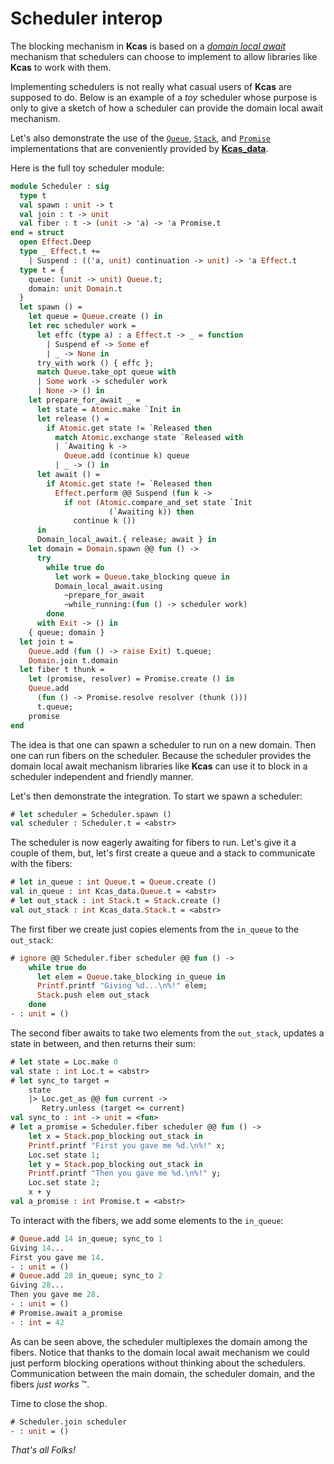 # Scheduler interop

The blocking mechanism in **Kcas** is based on a
[_domain local await_](https://github.com/ocaml-multicore/domain-local-await)
mechanism that schedulers can choose to implement to allow libraries like
**Kcas** to work with them.

Implementing schedulers is not really what casual users of **Kcas** are supposed
to do. Below is an example of a _toy_ scheduler whose purpose is only to give a
sketch of how a scheduler can provide the domain local await mechanism.

Let's also demonstrate the use of the
[`Queue`](https://ocaml-multicore.github.io/kcas/doc/kcas_data/Kcas_data/Queue/index.html),
[`Stack`](https://ocaml-multicore.github.io/kcas/doc/kcas_data/Kcas_data/Stack/index.html),
and
[`Promise`](https://ocaml-multicore.github.io/kcas/doc/kcas_data/Kcas_data/Promise/index.html)
implementations that are conveniently provided by
[**Kcas_data**](https://ocaml-multicore.github.io/kcas/doc/kcas_data/Kcas_data/index.html).

<!--
```ocaml
# #thread
# #require "kcas_data"
# open Kcas_data
# open Kcas
```
-->

Here is the full toy scheduler module:

```ocaml
module Scheduler : sig
  type t
  val spawn : unit -> t
  val join : t -> unit
  val fiber : t -> (unit -> 'a) -> 'a Promise.t
end = struct
  open Effect.Deep
  type _ Effect.t +=
    | Suspend : (('a, unit) continuation -> unit) -> 'a Effect.t
  type t = {
    queue: (unit -> unit) Queue.t;
    domain: unit Domain.t
  }
  let spawn () =
    let queue = Queue.create () in
    let rec scheduler work =
      let effc (type a) : a Effect.t -> _ = function
        | Suspend ef -> Some ef
        | _ -> None in
      try_with work () { effc };
      match Queue.take_opt queue with
      | Some work -> scheduler work
      | None -> () in
    let prepare_for_await _ =
      let state = Atomic.make `Init in
      let release () =
        if Atomic.get state != `Released then
          match Atomic.exchange state `Released with
          | `Awaiting k ->
            Queue.add (continue k) queue
          | _ -> () in
      let await () =
        if Atomic.get state != `Released then
          Effect.perform @@ Suspend (fun k ->
            if not (Atomic.compare_and_set state `Init
                      (`Awaiting k)) then
              continue k ())
      in
      Domain_local_await.{ release; await } in
    let domain = Domain.spawn @@ fun () ->
      try
        while true do
          let work = Queue.take_blocking queue in
          Domain_local_await.using
            ~prepare_for_await
            ~while_running:(fun () -> scheduler work)
        done
      with Exit -> () in
    { queue; domain }
  let join t =
    Queue.add (fun () -> raise Exit) t.queue;
    Domain.join t.domain
  let fiber t thunk =
    let (promise, resolver) = Promise.create () in
    Queue.add
      (fun () -> Promise.resolve resolver (thunk ()))
      t.queue;
    promise
end
```

The idea is that one can spawn a scheduler to run on a new domain. Then one can
run fibers on the scheduler. Because the scheduler provides the domain local
await mechanism libraries like **Kcas** can use it to block in a scheduler
independent and friendly manner.

Let's then demonstrate the integration. To start we spawn a scheduler:

```ocaml
# let scheduler = Scheduler.spawn ()
val scheduler : Scheduler.t = <abstr>
```

The scheduler is now eagerly awaiting for fibers to run. Let's give it a couple
of them, but, let's first create a queue and a stack to communicate with the
fibers:

```ocaml
# let in_queue : int Queue.t = Queue.create ()
val in_queue : int Kcas_data.Queue.t = <abstr>
# let out_stack : int Stack.t = Stack.create ()
val out_stack : int Kcas_data.Stack.t = <abstr>
```

The first fiber we create just copies elements from the `in_queue` to the
`out_stack`:

```ocaml
# ignore @@ Scheduler.fiber scheduler @@ fun () ->
    while true do
      let elem = Queue.take_blocking in_queue in
      Printf.printf "Giving %d...\n%!" elem;
      Stack.push elem out_stack
    done
- : unit = ()
```

The second fiber awaits to take two elements from the `out_stack`, updates a
state in between, and then returns their sum:

```ocaml
# let state = Loc.make 0
val state : int Loc.t = <abstr>
# let sync_to target =
    state
    |> Loc.get_as @@ fun current ->
       Retry.unless (target <= current)
val sync_to : int -> unit = <fun>
# let a_promise = Scheduler.fiber scheduler @@ fun () ->
    let x = Stack.pop_blocking out_stack in
    Printf.printf "First you gave me %d.\n%!" x;
    Loc.set state 1;
    let y = Stack.pop_blocking out_stack in
    Printf.printf "Then you gave me %d.\n%!" y;
    Loc.set state 2;
    x + y
val a_promise : int Promise.t = <abstr>
```

To interact with the fibers, we add some elements to the `in_queue`:

```ocaml
# Queue.add 14 in_queue; sync_to 1
Giving 14...
First you gave me 14.
- : unit = ()
# Queue.add 28 in_queue; sync_to 2
Giving 28...
Then you gave me 28.
- : unit = ()
# Promise.await a_promise
- : int = 42
```

As can be seen above, the scheduler multiplexes the domain among the fibers.
Notice that thanks to the domain local await mechanism we could just perform
blocking operations without thinking about the schedulers. Communication between
the main domain, the scheduler domain, and the fibers _just works_ ™.

Time to close the shop.

```ocaml
# Scheduler.join scheduler
- : unit = ()
```

_That's all Folks!_
